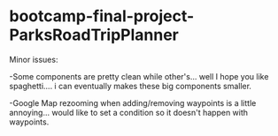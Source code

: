 # bootcamp-final-project-ParksRoadTripPlanner

Minor issues: 

-Some components are pretty clean while other's... well I hope you like spaghetti.... i can eventually makes these big components smaller. 

-Google Map rezooming when adding/removing waypoints is a little annoying... would like to set a condition so it doesn't happen with waypoints. 
